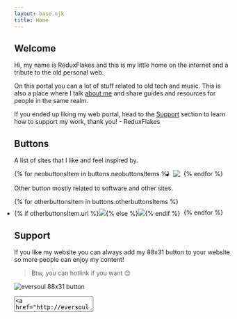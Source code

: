 ```yaml
---
layout: base.njk
title: Home
---
```


## Welcome

Hi, my name is ReduxFlakes and this is my little home on the internet and a tribute to the old personal web.

On this portal you can a lot of stuff related to old tech and music. This is also a place where I talk [about me](/about) and share guides and resources for people in the same realm.

If you ended up liking my web portal, head to the [Support](#support) section to learn how to support my work, thank you! - ReduxFlakes

## Buttons

A list of sites that I like and feel inspired by.

<ul style="padding:0;display:flex;gap:0.5rem;  flex-wrap:wrap;"role="list">{% for neobuttonsItem in buttons.neobuttonsItems %}
<li><a href="{{ neobuttonsItem.url }}"><img src="{{ neobuttonsItem.img }}"/></a></li>
{% endfor %}</ul>

Other button mostly related to software and other sites.

<ul style="padding:0;display:flex;gap:0.5rem;flex-wrap:wrap;"role="list">{% for otherbuttonsItem in buttons.otherbuttonsItems %}
<li>{% if otherbuttonsItem.url %}<a href="{{ otherbuttonsItem.url }}"><img src="{{ otherbuttonsItem.img }}"/></a>{% else %}<img src="{{ otherbuttonsItem.img }}"/>{% endif %}</li>{% endfor %}</ul>

## Support

If you like my website you can always add my 88x31 button to your website so more people can enjoy my content!

> Btw, you can hotlink if you want 😊

![eversoul 88x31 button](/assets/buttons/eversoul.png)

<textarea readonly>
&lt;a href="http://eversoul.neocities.org/"&gt;&lt;img src="http://eversoul.neocities.org/assets/buttons/eversoul.png" alt="eversoul 88x31 button"/&gt;&lt;/a&gt;</textarea>
